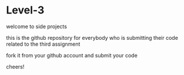 # Level-3
welcome to side projects 

this is the github repository for everybody who is submitting their code related to the third assignment 

fork it from your github account and submit your code 

cheers! 
